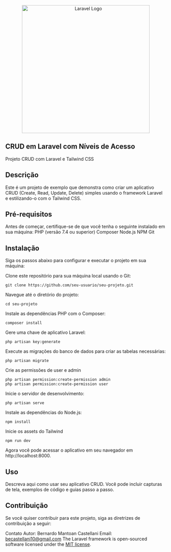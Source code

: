 <p align="center"><a href="https://laravel.com" target="_blank"><img src="https://raw.githubusercontent.com/laravel/art/master/logo-lockup/5%20SVG/2%20CMYK/1%20Full%20Color/laravel-logolockup-cmyk-red.svg" width="400" alt="Laravel Logo"></a></p>


## CRUD em Laravel com Níveis de Acesso
Projeto CRUD com Laravel e Tailwind CSS

## Descrição
Este é um projeto de exemplo que demonstra como criar um aplicativo CRUD (Create, Read, Update, Delete) simples usando o framework Laravel e estilizando-o com o Tailwind CSS.

## Pré-requisitos
Antes de começar, certifique-se de que você tenha o seguinte instalado em sua máquina:
PHP (versão 7.4 ou superior)
Composer
Node.js
NPM
Git

## Instalação
Siga os passos abaixo para configurar e executar o projeto em sua máquina:

Clone este repositório para sua máquina local usando o Git:
```
git clone https://github.com/seu-usuario/seu-projeto.git
```

Navegue até o diretório do projeto:
```
cd seu-projeto
```

Instale as dependências PHP com o Composer:
```
composer install
```

Gere uma chave de aplicativo Laravel:
```
php artisan key:generate
```

Execute as migrações do banco de dados para criar as tabelas necessárias:
```
php artisan migrate
```

Crie as permissões de user e admin
```
php artisan permission:create-permission admin
php artisan permission:create-permission user
```

Inicie o servidor de desenvolvimento:
```
php artisan serve
```

Instale as dependências do Node.js:
```
npm install
```

Inicie os assets do Tailwind 
```
npm run dev
```


Agora você pode acessar o aplicativo em seu navegador em http://localhost:8000.

## Uso
Descreva aqui como usar seu aplicativo CRUD. Você pode incluir capturas de tela, exemplos de código e guias passo a passo.

## Contribuição
Se você quiser contribuir para este projeto, siga as diretrizes de contribuição a seguir:


Contato
Autor: Bernardo Mantoan Castellani
Email: becastellani10@gmail.com
The Laravel framework is open-sourced software licensed under the [MIT license](https://opensource.org/licenses/MIT).
